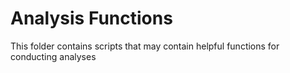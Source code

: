 # Analysis Functions

This folder contains scripts that may contain helpful functions for conducting analyses